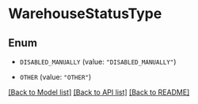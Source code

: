 # WarehouseStatusType

## Enum


* `DISABLED_MANUALLY` (value: `"DISABLED_MANUALLY"`)

* `OTHER` (value: `"OTHER"`)


[[Back to Model list]](../README.md#documentation-for-models) [[Back to API list]](../README.md#documentation-for-api-endpoints) [[Back to README]](../README.md)


